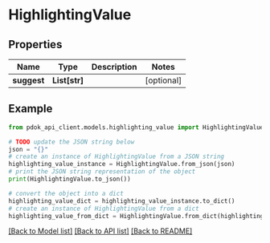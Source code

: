 # HighlightingValue


## Properties

Name | Type | Description | Notes
------------ | ------------- | ------------- | -------------
**suggest** | **List[str]** |  | [optional] 

## Example

```python
from pdok_api_client.models.highlighting_value import HighlightingValue

# TODO update the JSON string below
json = "{}"
# create an instance of HighlightingValue from a JSON string
highlighting_value_instance = HighlightingValue.from_json(json)
# print the JSON string representation of the object
print(HighlightingValue.to_json())

# convert the object into a dict
highlighting_value_dict = highlighting_value_instance.to_dict()
# create an instance of HighlightingValue from a dict
highlighting_value_from_dict = HighlightingValue.from_dict(highlighting_value_dict)
```
[[Back to Model list]](../README.md#documentation-for-models) [[Back to API list]](../README.md#documentation-for-api-endpoints) [[Back to README]](../README.md)


